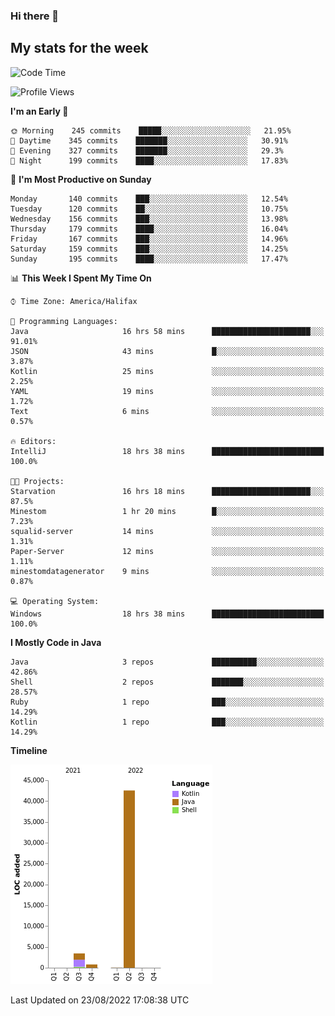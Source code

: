 ### Hi there 👋

## My stats for the week
<!--START_SECTION:waka-->
![Code Time](http://img.shields.io/badge/Code%20Time-390%20hrs%2055%20mins-blue)

![Profile Views](http://img.shields.io/badge/Profile%20Views-0-blue)

**I'm an Early 🐤** 

```text
🌞 Morning    245 commits    █████░░░░░░░░░░░░░░░░░░░░   21.95% 
🌆 Daytime    345 commits    ███████░░░░░░░░░░░░░░░░░░   30.91% 
🌃 Evening    327 commits    ███████░░░░░░░░░░░░░░░░░░   29.3% 
🌙 Night      199 commits    ████░░░░░░░░░░░░░░░░░░░░░   17.83%

```
📅 **I'm Most Productive on Sunday** 

```text
Monday       140 commits    ███░░░░░░░░░░░░░░░░░░░░░░   12.54% 
Tuesday      120 commits    ██░░░░░░░░░░░░░░░░░░░░░░░   10.75% 
Wednesday    156 commits    ███░░░░░░░░░░░░░░░░░░░░░░   13.98% 
Thursday     179 commits    ████░░░░░░░░░░░░░░░░░░░░░   16.04% 
Friday       167 commits    ███░░░░░░░░░░░░░░░░░░░░░░   14.96% 
Saturday     159 commits    ███░░░░░░░░░░░░░░░░░░░░░░   14.25% 
Sunday       195 commits    ████░░░░░░░░░░░░░░░░░░░░░   17.47%

```


📊 **This Week I Spent My Time On** 

```text
⌚︎ Time Zone: America/Halifax

💬 Programming Languages: 
Java                     16 hrs 58 mins      ██████████████████████░░░   91.01% 
JSON                     43 mins             █░░░░░░░░░░░░░░░░░░░░░░░░   3.87% 
Kotlin                   25 mins             ░░░░░░░░░░░░░░░░░░░░░░░░░   2.25% 
YAML                     19 mins             ░░░░░░░░░░░░░░░░░░░░░░░░░   1.72% 
Text                     6 mins              ░░░░░░░░░░░░░░░░░░░░░░░░░   0.57%

🔥 Editors: 
IntelliJ                 18 hrs 38 mins      █████████████████████████   100.0%

🐱‍💻 Projects: 
Starvation               16 hrs 18 mins      ██████████████████████░░░   87.5% 
Minestom                 1 hr 20 mins        █░░░░░░░░░░░░░░░░░░░░░░░░   7.23% 
squalid-server           14 mins             ░░░░░░░░░░░░░░░░░░░░░░░░░   1.31% 
Paper-Server             12 mins             ░░░░░░░░░░░░░░░░░░░░░░░░░   1.11% 
minestomdatagenerator    9 mins              ░░░░░░░░░░░░░░░░░░░░░░░░░   0.87%

💻 Operating System: 
Windows                  18 hrs 38 mins      █████████████████████████   100.0%

```

**I Mostly Code in Java** 

```text
Java                     3 repos             ██████████░░░░░░░░░░░░░░░   42.86% 
Shell                    2 repos             ███████░░░░░░░░░░░░░░░░░░   28.57% 
Ruby                     1 repo              ███░░░░░░░░░░░░░░░░░░░░░░   14.29% 
Kotlin                   1 repo              ███░░░░░░░░░░░░░░░░░░░░░░   14.29%

```


**Timeline**

![Chart not found](https://raw.githubusercontent.com/lyndseyy/lyndseyy/main/charts/bar_graph.png) 


 Last Updated on 23/08/2022 17:08:38 UTC
<!--END_SECTION:waka-->